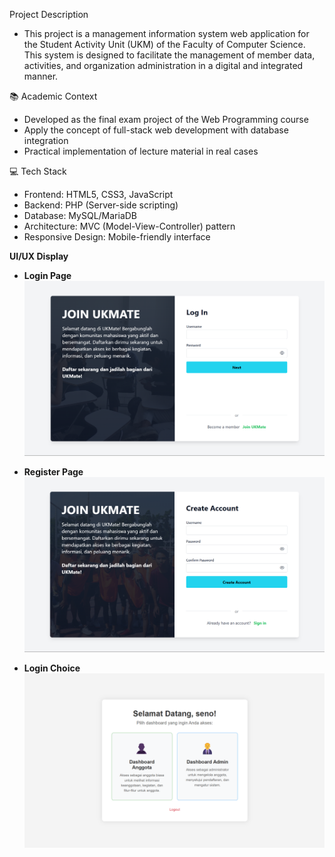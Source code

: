 Project Description
- This project is a management information system web application for the Student Activity Unit (UKM) of the Faculty of Computer Science. This system is designed to facilitate the management of member data, activities, and organization administration in a digital and integrated manner.

📚 Academic Context
- Developed as the final exam project of the Web Programming course
- Apply the concept of full-stack web development with database integration
- Practical implementation of lecture material in real cases

💻 Tech Stack
- Frontend: HTML5, CSS3, JavaScript
- Backend: PHP (Server-side scripting)
- Database: MySQL/MariaDB
- Architecture: MVC (Model-View-Controller) pattern
- Responsive Design: Mobile-friendly interface

**UI/UX Display**

- **Login Page**
![login-page](readme-images/login.png)

- **Register Page**
![register-page](readme-images/register.png)

- **Login Choice**
![login-choice](readme-images/login-choice.png)
